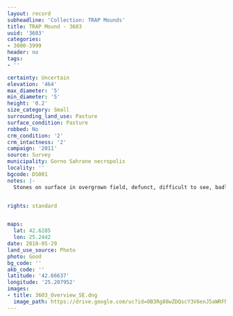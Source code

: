 ```yaml
---
layout: record
subheadline: 'Collection: TRAP Mounds'
title: TRAP Mound - 3603
uuid: '3603'
categories:
- 3000-3999
header: no
tags:
- ''

certainty: Uncertain
elevation: '464'
max_diameter: '5'
min_diameter: '5'
height: '0.2'
size_category: Small
surrounding_land_use: Pasture
surface_condition: Pasture
robbed: No
crm_condition: '2'
crm_intactness: '2'
campaign: '2011'
source: Survey
municipality: Gorno Sahrane necropolis
locality: ''
bgcode: DS001
notes: |-
  Stones on surface in overgrown field, defunct, difficult to see, badly damaged by agricultural activity.


rights: standard


maps:
  lat: 42.6285
  lon: 25.2442
date: 2018-05-29
land_use_source: Photo
photo: Good
bg_code: ''
akb_code: ''
latitude: '42.66637'
longitude: '25.207952'
images:
- title: 3603_Overview_SE.dng
  image_path: https://drive.google.com/uc?id=0B3Rg88wZDQscY3V6enJ5aWRFN1E
---
```

